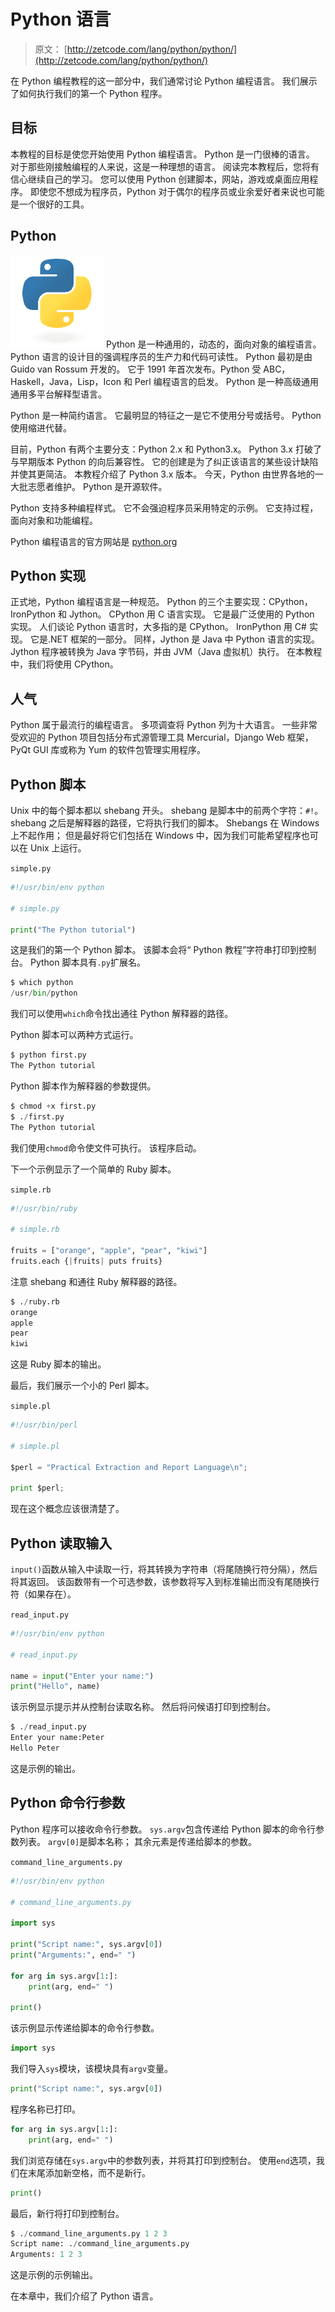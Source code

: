 # Python 语言

> 原文： [http://zetcode.com/lang/python/python/](http://zetcode.com/lang/python/python/)

在 Python 编程教程的这一部分中，我们通常讨论 Python 编程语言。 我们展示了如何执行我们的第一个 Python 程序。

## 目标

本教程的目标是使您开始使用 Python 编程语言。 Python 是一门很棒的语言。 对于那些刚接触编程的人来说，这是一种理想的语言。 阅读完本教程后，您将有信心继续自己的学习。 您可以使用 Python 创建脚本，网站，游戏或桌面应用程序。 即使您不想成为程序员，Python 对于偶尔的程序员或业余爱好者来说也可能是一个很好的工具。

## Python

![Python logo](img/7165df639551ccc9d0d36df95fb315ca.jpg) Python 是一种通用的，动态的，面向对象的编程语言。 Python 语言的设计目的强调程序员的生产力和代码可读性。 Python 最初是由 Guido van Rossum 开发的。 它于 1991 年首次发布。Python 受 ABC，Haskell，Java，Lisp，Icon 和 Perl 编程语言的启发。 Python 是一种高级通用通用多平台解释型语言。

Python 是一种简约语言。 它最明显的特征之一是它不使用分号或括号。 Python 使用缩进代替。

目前，Python 有两个主要分支：Python 2.x 和 Python3.x。 Python 3.x 打破了与早期版本 Python 的向后兼容性。 它的创建是为了纠正该语言的某些设计缺陷并使其更简洁。 本教程介绍了 Python 3.x 版本。 今天，Python 由世界各地的一大批志愿者维护。 Python 是开源软件。

Python 支持多种编程样式。 它不会强迫程序员采用特定的示例。 它支持过程，面向对象和功能编程。

Python 编程语言的官方网站是 [python.org](http://python.org)

## Python 实现

正式地，Python 编程语言是一种规范。 Python 的三个主要实现：CPython，IronPython 和 Jython。 CPython 用 C 语言实现。 它是最广泛使用的 Python 实现。 人们谈论 Python 语言时，大多指的是 CPython。 IronPython 用 C# 实现。 它是.NET 框架的一部分。 同样，Jython 是 Java 中 Python 语言的实现。 Jython 程序被转换为 Java 字节码，并由 JVM（Java 虚拟机）执行。 在本教程中，我们将使用 CPython。

## 人气

Python 属于最流行的编程语言。 多项调查将 Python 列为十大语言。 一些非常受欢迎的 Python 项目包括分布式源管理工具 Mercurial，Django Web 框架，PyQt GUI 库或称为 Yum 的软件包管理实用程序。

## Python 脚本

Unix 中的每个脚本都以 shebang 开头。 shebang 是脚本中的前两个字符：`#!`。 shebang 之后是解释器的路径，它将执行我们的脚本。 Shebangs 在 Windows 上不起作用； 但是最好将它们包括在 Windows 中，因为我们可能希望程序也可以在 Unix 上运行。

`simple.py`

```py
#!/usr/bin/env python

# simple.py

print("The Python tutorial")

```

这是我们的第一个 Python 脚本。 该脚本会将“ Python 教程”字符串打印到控制台。 Python 脚本具有`.py`扩展名。

```py
$ which python
/usr/bin/python

```

我们可以使用`which`命令找出通往 Python 解释器的路径。

Python 脚本可以两种方式运行。

```py
$ python first.py
The Python tutorial

```

Python 脚本作为解释器的参数提供。

```py
$ chmod +x first.py 
$ ./first.py 
The Python tutorial

```

我们使用`chmod`命令使文件可执行。 该程序启动。

下一个示例显示了一个简单的 Ruby 脚本。

`simple.rb`

```py
#!/usr/bin/ruby

# simple.rb

fruits = ["orange", "apple", "pear", "kiwi"]
fruits.each {|fruits| puts fruits}

```

注意 shebang 和通往 Ruby 解释器的路径。

```py
$ ./ruby.rb 
orange
apple
pear
kiwi

```

这是 Ruby 脚本的输出。

最后，我们展示一个小的 Perl 脚本。

`simple.pl`

```py
#!/usr/bin/perl

# simple.pl

$perl = "Practical Extraction and Report Language\n";

print $perl;

```

现在这个概念应该很清楚了。

## Python 读取输入

`input()`函数从输入中读取一行，将其转换为字符串（将尾随换行符分隔），然后将其返回。 该函数带有一个可选参数，该参数将写入到标准输出而没有尾随换行符（如果存在）。

`read_input.py`

```py
#!/usr/bin/env python

# read_input.py

name = input("Enter your name:")
print("Hello", name)

```

该示例显示提示并从控制台读取名称。 然后将问候语打印到控制台。

```py
$ ./read_input.py 
Enter your name:Peter
Hello Peter

```

这是示例的输出。

## Python 命令行参数

Python 程序可以接收命令行参数。 `sys.argv`包含传递给 Python 脚本的命令行参数列表。 `argv[0]`是脚本名称； 其余元素是传递给脚本的参数。

`command_line_arguments.py`

```py
#!/usr/bin/env python

# command_line_arguments.py

import sys

print("Script name:", sys.argv[0])
print("Arguments:", end=" ")

for arg in sys.argv[1:]:
    print(arg, end=" ")

print()

```

该示例显示传递给脚本的命令行参数。

```py
import sys

```

我们导入`sys`模块，该模块具有`argv`变量。

```py
print("Script name:", sys.argv[0])

```

程序名称已打印。

```py
for arg in sys.argv[1:]:
    print(arg, end=" ")

```

我们浏览存储在`sys.argv`中的参数列表，并将其打印到控制台。 使用`end`选项，我们在末尾添加新空格，而不是新行。

```py
print()

```

最后，新行将打印到控制台。

```py
$ ./command_line_arguments.py 1 2 3
Script name: ./command_line_arguments.py
Arguments: 1 2 3 

```

这是示例的示例输出。

在本章中，我们介绍了 Python 语言。
